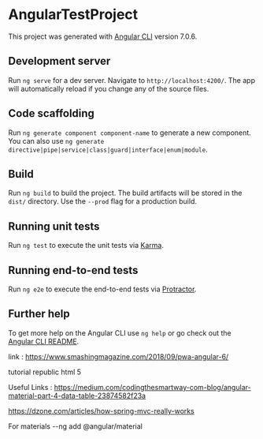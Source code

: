 # AngularTestProject

This project was generated with [Angular CLI](https://github.com/angular/angular-cli) version 7.0.6.

## Development server
Run `ng serve` for a dev server. Navigate to `http://localhost:4200/`. The app will automatically reload if you change any of the source files.

## Code scaffolding

Run `ng generate component component-name` to generate a new component. You can also use `ng generate directive|pipe|service|class|guard|interface|enum|module`.

## Build

Run `ng build` to build the project. The build artifacts will be stored in the `dist/` directory. Use the `--prod` flag for a production build.

## Running unit tests

Run `ng test` to execute the unit tests via [Karma](https://karma-runner.github.io).

## Running end-to-end tests

Run `ng e2e` to execute the end-to-end tests via [Protractor](http://www.protractortest.org/).

## Further help

To get more help on the Angular CLI use `ng help` or go check out the [Angular CLI README](https://github.com/angular/angular-cli/blob/master/README.md).




 link : https://www.smashingmagazine.com/2018/09/pwa-angular-6/
 
  tutorial republic html 5



 Useful Links :
  https://medium.com/codingthesmartway-com-blog/angular-material-part-4-data-table-23874582f23a
  
  https://dzone.com/articles/how-spring-mvc-really-works



 For materials 
 --ng add @angular/material
